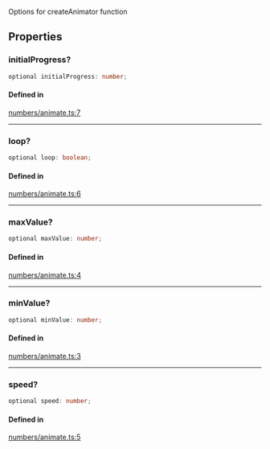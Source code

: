Options for createAnimator function

## Properties

### initialProgress?

```ts
optional initialProgress: number;
```

#### Defined in

[numbers/animate.ts:7](https://github.com/Tismas/naszos-utils/blob/4c7f3cf5cc9cb0967eb0ee45a68ceee96b31079a/src/numbers/animate.ts#L7)

***

### loop?

```ts
optional loop: boolean;
```

#### Defined in

[numbers/animate.ts:6](https://github.com/Tismas/naszos-utils/blob/4c7f3cf5cc9cb0967eb0ee45a68ceee96b31079a/src/numbers/animate.ts#L6)

***

### maxValue?

```ts
optional maxValue: number;
```

#### Defined in

[numbers/animate.ts:4](https://github.com/Tismas/naszos-utils/blob/4c7f3cf5cc9cb0967eb0ee45a68ceee96b31079a/src/numbers/animate.ts#L4)

***

### minValue?

```ts
optional minValue: number;
```

#### Defined in

[numbers/animate.ts:3](https://github.com/Tismas/naszos-utils/blob/4c7f3cf5cc9cb0967eb0ee45a68ceee96b31079a/src/numbers/animate.ts#L3)

***

### speed?

```ts
optional speed: number;
```

#### Defined in

[numbers/animate.ts:5](https://github.com/Tismas/naszos-utils/blob/4c7f3cf5cc9cb0967eb0ee45a68ceee96b31079a/src/numbers/animate.ts#L5)
